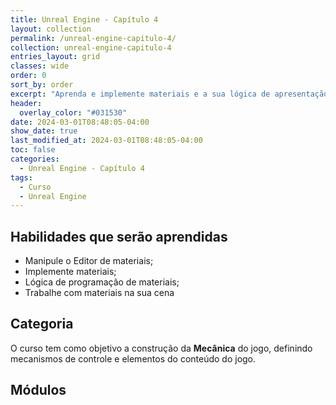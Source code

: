 ```yaml
---
title: Unreal Engine - Capítulo 4
layout: collection
permalink: /unreal-engine-capitulo-4/
collection: unreal-engine-capitulo-4
entries_layout: grid
classes: wide
order: 0
sort_by: order
excerpt: "Aprenda e implemente materiais e a sua lógica de apresentação."
header:
  overlay_color: "#031530"
date: 2024-03-01T08:48:05-04:00
show_date: true
last_modified_at: 2024-03-01T08:48:05-04:00
toc: false
categories:
  - Unreal Engine - Capítulo 4
tags:
  - Curso
  - Unreal Engine
---
```


## Habilidades que serão aprendidas

- Manipule o Editor de materiais;
- Implemente materiais;
- Lógica de programação de materiais;
- Trabalhe com materiais na sua cena

## Categoria

O curso tem como objetivo a construção da **Mecânica** do jogo, definindo mecanismos de controle e elementos do conteúdo do jogo.

## Módulos
